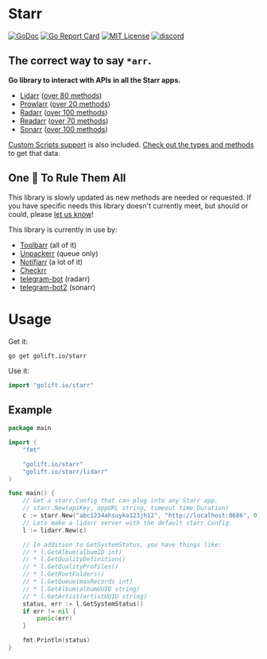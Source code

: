 # Starr

[![GoDoc](https://godoc.org/golift.io/starr/svc?status.svg)](https://pkg.go.dev/golift.io/starr)
[![Go Report Card](https://goreportcard.com/badge/golift.io/starr)](https://goreportcard.com/report/golift.io/starr)
[![MIT License](http://img.shields.io/:license-mit-blue.svg)](https://github.com/golift/starr/blob/main/LICENSE)
[![discord](https://badgen.net/badge/icon/Discord?color=0011ff&label&icon=https://simpleicons.now.sh/discord/eee "GoLift Discord")](https://golift.io/discord)

## The correct way to say `*arr`.

 **Go library to interact with APIs in all the Starr apps.**

-   [Lidarr](https://lidarr.audio) ([over 80 methods](https://pkg.go.dev/golift.io/starr@main/lidarr))
-   [Prowlarr](https://prowlarr.com) ([over 20 methods](https://pkg.go.dev/golift.io/starr@main/prowlarr))
-   [Radarr](https://radarr.video) ([over 100 methods](https://pkg.go.dev/golift.io/starr@main/radarr))
-   [Readarr](https://readarr.com) ([over 70 methods](https://pkg.go.dev/golift.io/starr@main/readarr))
-   [Sonarr](https://sonarr.tv) ([over 100 methods](https://pkg.go.dev/golift.io/starr@main/sonarr))

[Custom Scripts support](https://wiki.servarr.com/radarr/custom-scripts) is also included.
[Check out the types and methods](https://pkg.go.dev/golift.io/starr@main/starrcmd) to get that data.

## One 🌟 To Rule Them All

This library is slowly updated as new methods are needed or requested. If you have
specific needs this library doesn't currently meet, but should or could, please
[let us know](https://github.com/golift/starr/issues/new)!

This library is currently in use by:

-   [Toolbarr](https://github.com/Notifiarr/toolbarr/) (all of it)
-   [Unpackerr](https://github.com/Unpackerr/unpackerr/) (queue only)
-   [Notifiarr](https://github.com/Notifiarr/notifiarr/) (a lot of it)
-   [Checkrr](https://github.com/aetaric/checkrr/)
-   [telegram-bot](https://github.com/woiza/telegram-bot-radarr) (radarr)
-   [telegram-bot2](https://github.com/woiza/telegram-bot-sonarr) (sonarr)

# Usage

Get it:
```shell
go get golift.io/starr
```

Use it:
```go
import "golift.io/starr"
```

## Example

```go
package main

import (
	"fmt"

	"golift.io/starr"
	"golift.io/starr/lidarr"
)

func main() {
	// Get a starr.Config that can plug into any Starr app.
	// starr.New(apiKey, appURL string, timeout time.Duration)
	c := starr.New("abc1234ahsuyka123jh12", "http://localhost:8686", 0)
	// Lets make a lidarr server with the default starr Config.
	l := lidarr.New(c)

	// In addition to GetSystemStatus, you have things like:
	// * l.GetAlbum(albumID int)
	// * l.GetQualityDefinition()
	// * l.GetQualityProfiles()
	// * l.GetRootFolders()
	// * l.GetQueue(maxRecords int)
	// * l.GetAlbum(albumUUID string)
	// * l.GetArtist(artistUUID string)
	status, err := l.GetSystemStatus()
	if err != nil {
		panic(err)
	}

	fmt.Println(status)
}
```
